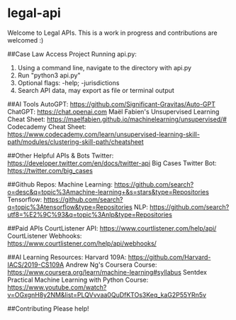 # legal-api
Welcome to Legal APIs. This is a work in progress and contributions are welcomed :)

##Case Law Access Project
Running api.py:
1. Using a command line, navigate to the directory with api.py
2. Run "python3 api.py"
3. Optional flags: -help; -jurisdictions
4. Search API data, may export as file or terminal output

##AI Tools
AutoGPT: https://github.com/Significant-Gravitas/Auto-GPT
ChatGPT: https://chat.openai.com
Maël Fabien's Unsupervised Learning Cheat Sheet: https://maelfabien.github.io/machinelearning/unsupervised/#
Codecademy Cheat Sheet: https://www.codecademy.com/learn/unsupervised-learning-skill-path/modules/clustering-skill-path/cheatsheet

##Other Helpful APIs & Bots
Twitter: https://developer.twitter.com/en/docs/twitter-api
Big Cases Twitter Bot: https://twitter.com/big_cases

##Github Repos:
Machine Learning: https://github.com/search?o=desc&q=topic%3Amachine-learning+&s=stars&type=Repositories
Tensorflow: https://github.com/search?q=topic%3Atensorflow&type=Repositories
NLP: https://github.com/search?utf8=%E2%9C%93&q=topic%3Anlp&type=Repositories

##Paid APIs
CourtListener API: https://www.courtlistener.com/help/api/
CourtListener Webhooks: https://www.courtlistener.com/help/api/webhooks/

##AI Learning Resources:
Harvard 109A: https://github.com/Harvard-IACS/2019-CS109A
Andrew Ng's Coursera Course: https://www.coursera.org/learn/machine-learning#syllabus
Sentdex Practical Machine Learning with Python Course: https://www.youtube.com/watch?v=OGxgnH8y2NM&list=PLQVvvaa0QuDfKTOs3Keq_kaG2P55YRn5v

##Contributing
Please help!

